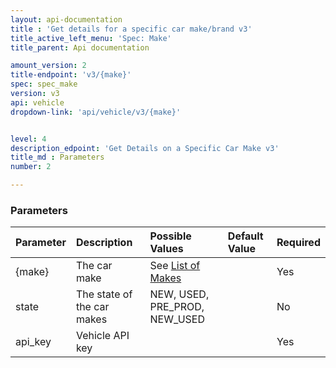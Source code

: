 ```yaml
---
layout: api-documentation
title : 'Get details for a specific car make/brand v3'
title_active_left_menu: 'Spec: Make'
title_parent: Api documentation

amount_version: 2
title-endpoint: 'v3/{make}'
spec: spec_make
version: v3
api: vehicle
dropdown-link: 'api/vehicle/v3/{make}'


level: 4
description_edpoint: 'Get Details on a Specific Car Make v3'
title_md : Parameters
number: 2

---
```


### Parameters

| Parameter      | Description                | Possible Values               | Default Value | Required |
|:-------------- |:---------------------------|:----------------------------- |:------------- |:-------- |
| {make}         | The car make               | See [List of Makes](/api-documentation/vehicle/spec_make/v2/01_list_of_makes/api-description.html) | | Yes |
| state          | The state of the car makes | NEW, USED, PRE_PROD, NEW_USED |               | No       |
| api_key        | Vehicle API key            |                               |               | Yes      |